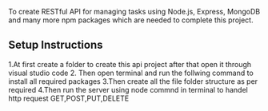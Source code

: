 
To create RESTful API for managing tasks using Node.js, Express, MongoDB and many more npm packages which are needed to complete this project.
 

## Setup Instructions
1.At first create a folder to create this api project after that open it through visual studio code 
2. Then open terminal and run the follwing command to install all required packages
3.Then create all the file folder structure as per required 
4.Then run the server using node commnd in terminal to handel http request GET,POST,PUT,DELETE

